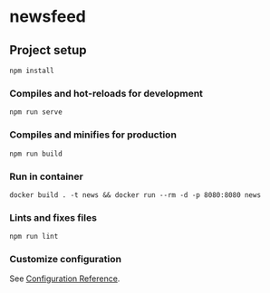 # newsfeed

## Project setup
```
npm install
```

### Compiles and hot-reloads for development
```
npm run serve
```

### Compiles and minifies for production
```
npm run build
```

### Run in container
```
docker build . -t news && docker run --rm -d -p 8080:8080 news 
```

### Lints and fixes files
```
npm run lint
```

### Customize configuration
See [Configuration Reference](https://cli.vuejs.org/config/).
